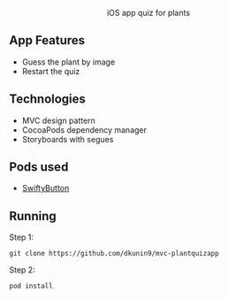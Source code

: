 <p align="center">  
iOS app quiz for plants
</p>


## App Features

* Guess the plant by image
* Restart the quiz


## Technologies

* MVC design pattern
* CocoaPods dependency manager
* Storyboards with segues


## Pods used

* [SwiftyButton](https://github.com/TakeScoop/SwiftyButton)


## Running

Step 1:
```
git clone https://github.com/dkunin9/mvc-plantquizapp
```

Step 2: 
```
pod install
```
